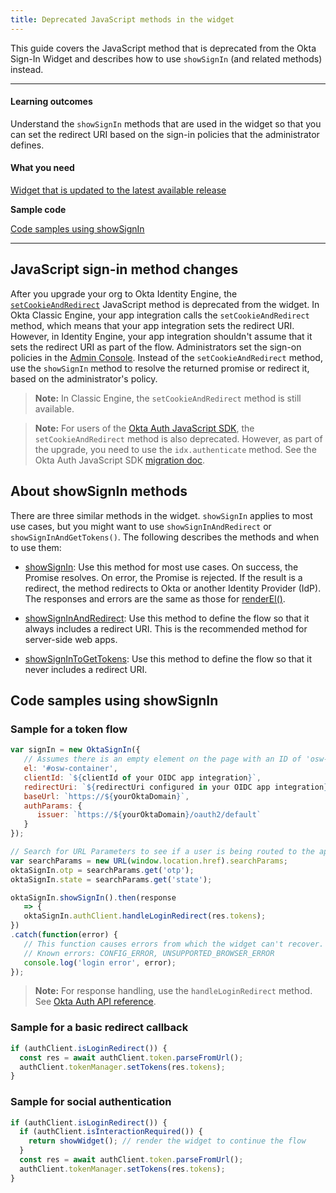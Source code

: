 ```yaml
---
title: Deprecated JavaScript methods in the widget
---
```


<ApiLifecycle access="ie" />

This guide covers the JavaScript method that is deprecated from the Okta Sign-In Widget and describes how to use `showSignIn` (and related methods) instead.

---

#### Learning outcomes

Understand the `showSignIn` methods that are used in the widget so that you can set the redirect URI based on the sign-in policies that the administrator defines.

#### What you need

[Widget that is updated to the latest available release](/docs/guides/oie-upgrade-sign-in-widget/main/)

**Sample code**

[Code samples using showSignIn](#code-samples-using-showsignin)

---

## JavaScript sign-in method changes

After you upgrade your org to Okta Identity Engine, the [`setCookieAndRedirect`](https://github.com/okta/okta-signin-widget#renderel) JavaScript method is deprecated from the widget. In Okta Classic Engine, your app integration calls the `setCookieAndRedirect` method, which means that your app integration sets the redirect URI. However, in Identity Engine, your app integration shouldn't assume that it sets the redirect URI as part of the flow. Administrators set the sign-on policies in the [Admin Console](https://help.okta.com/okta_help.htm?type=oie&id=ext-oie-policies). Instead of the `setCookieAndRedirect` method, use the `showSignIn` method to resolve the returned promise or redirect it, based on the administrator's policy.

> **Note:** In Classic Engine, the `setCookieAndRedirect` method is still available.

> **Note:** For users of the [Okta Auth JavaScript SDK](https://github.com/okta/okta-auth-js), the `setCookieAndRedirect` method is also deprecated. However, as part of the upgrade, you need to use the `idx.authenticate` method. See the Okta Auth JavaScript SDK [migration doc](https://github.com/okta/okta-auth-js/blob/master/docs/migrate-from-authn-to-idx.md#new-methods).

## About showSignIn methods

There are three similar methods in the widget. `showSignIn` applies to most use cases, but you might want to use `showSignInAndRedirect` or `showSignInAndGetTokens()`. The following describes the methods and when to use them:

* [showSignIn](https://github.com/okta/okta-signin-widget#showsignin): Use this method for most use cases. On success, the Promise resolves. On error, the Promise is rejected. If the result is a redirect, the method redirects to Okta or another Identity Provider (IdP). The responses and errors are the same as those for [renderEl()](https://github.com/okta/okta-signin-widget#renderel).

* [showSignInAndRedirect](https://github.com/okta/okta-signin-widget#showsigninandredirect): Use this method to define the flow so that it always includes a redirect URI. This is the recommended method for server-side web apps.

* [showSignInToGetTokens](https://github.com/okta/okta-signin-widget#showsignintogettokens): Use this method to define the flow so that it never includes a redirect URI.

## Code samples using showSignIn

### Sample for a token flow

```javascript
var signIn = new OktaSignIn({
   // Assumes there is an empty element on the page with an ID of 'osw-container'  el: `#osw-container`,
   el: '#osw-container',
   clientId: `${clientId of your OIDC app integration}`,
   redirectUri: `${redirectUri configured in your OIDC app integration}`,
   baseUrl: `https://${yourOktaDomain}`,
   authParams: {
      issuer: `https://${yourOktaDomain}/oauth2/default`
   }
});

// Search for URL Parameters to see if a user is being routed to the application to recover password
var searchParams = new URL(window.location.href).searchParams;
oktaSignIn.otp = searchParams.get('otp');
oktaSignIn.state = searchParams.get('state');

oktaSignIn.showSignIn().then(response
   => {
   oktaSignIn.authClient.handleLoginRedirect(res.tokens);
})
.catch(function(error) {
   // This function causes errors from which the widget can't recover.
   // Known errors: CONFIG_ERROR, UNSUPPORTED_BROWSER_ERROR
   console.log('login error', error);
});
```

> **Note:** For response handling, use the `handleLoginRedirect` method. See [Okta Auth API reference](https://github.com/okta/okta-auth-js#handleloginredirecttokens-originaluri).

### Sample for a basic redirect callback

```javascript
if (authClient.isLoginRedirect()) {
  const res = await authClient.token.parseFromUrl();
  authClient.tokenManager.setTokens(res.tokens);
}
```

### Sample for social authentication

```javascript
if (authClient.isLoginRedirect()) {
  if (authClient.isInteractionRequired()) {
    return showWidget(); // render the widget to continue the flow
  }
  const res = await authClient.token.parseFromUrl();
  authClient.tokenManager.setTokens(res.tokens);
}
```
